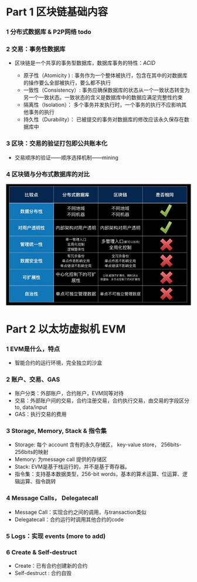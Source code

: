 # Part 1 区块链基础内容

### 1 分布式数据库 & P2P网络 todo    

### 2 交易：事务性数据库
* 区块链是一个共享的事务型数据库，数据库事务的特性：_ACID_
   
    * 原子性（Atomicity )    : 事务作为一个整体被执行，包含在其中的对数据库的操作要么全部被执行，要么都不执行
    * 一致性（Consistency）: 事务应确保数据库的状态从一个一致状态转变为另一个一致状态。一致状态的含义是数据库中的数据应满足完整性约束
    * 隔离性（Isolation）： 多个事务并发执行时，一个事务的执行不应影响其他事务的执行
    * 持久性（Durability）： 已被提交的事务对数据库的修改应该永久保存在数据库中
    
### 3 区块：交易的验证打包即公共账本化

  * 交易顺序的验证——顺序选择机制——mining

### 4 区块链与分布式数据库的对比

![compareDC](https://github.com/oo7ww/MyBlockChainNotes/blob/master/compareDC.jpg)

# Part 2 以太坊虚拟机 EVM

### 1 EVM是什么，特点
   * 智能合约的运行环境，完全独立的沙盒
    
### 2 账户、交易、GAS
   * 账户分类：外部账户，合约账户，EVM同等对待
   * 交易：外部账户间的交易，合约注册交易，合约执行交易，由交易的字段区分to, data/input
   * GAS：执行交易的费用
   
### 3 Storage, Memory, Stack & 指令集
   * Storage: 每个 account 含有的永久存储区， key-value store， 256bits-256bits的映射
   * Memory: 为message call 提供的存储区
   * Stack: EVM是基于栈运行的，并不是基于寄存器。
   * 指令集：支持基本数据类型，256-bit words，基本的算术运算、位运算、逻辑运算、指令跳转

### 4 Message Calls， Delegatecall
   * Message Call：实现合约之间的调用，与transaction类似
   * Delegatecall：合约运行时调用其他合约的code

### 5 Logs：实现 events (more to add)

### 6 Create & Self-destruct 
   * Create：已有合约创建新的合约
   * Self-destruct : 合约自毁

